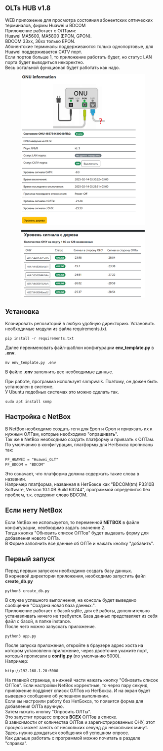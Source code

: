 ## OLTs HUB v1.8
WEB приложение для просмотра состояния абонентских оптических терминалов, фирмы Huawei и BDCOM\
Приложение работает с ОЛТами:\
Huawei MA5600, MA5800 (EPON, GPON).\
BDCOM 33xx, 36xx только EPON.\
Абонентские терминалы поддерживаются только однопортовые, для Huawei поддерживается CATV порт.\
Если портов больше 1, то приложение работать будет, но статус LAN порта будет выводиться некоректно.\
Весь остальной функционал будет работать как надо.

<p align="center">
<img src="https://github.com/drag0y/olts_hub/raw/main/static/images/onu-info.png" width="400">
</p>
<p align="center">
<img src="https://github.com/drag0y/olts_hub/raw/main/static/images/tree.png" width="400">
</p>

## Установка
Клонировать репозиторий в любую удобную директорию.
Установить необходимые модули из файла requirements.txt.
```
pip install -r requirements.txt
```
Далее переименовать файл-шаблон конфигурации __env_template.py__ в __.env__.
```commandline
mv env_template.py .env
```

В файле __.env__ заполнить все необходимые данные.

При работе, программа использует snmpwalk. Поэтому, он дожен быть установлен в системе.\
У Ubuntu подобных системах это можно сделать так.
```commandline
sudo apt install snmp
```

## Настройка с NetBox
В NetBox необходимо создать теги для Epon и Gpon и привязать их к нужным ОЛТам, которые необходимо "опрашивать".\
Так же в NetBox необходимо создать платформу и привзать к ОЛТам.\
По умолчанию в конфигурации, платформы для НетБокса прописаны так:
```commandline
PF_HUAWEI = "Huawei_OLT"
PF_BDCOM = "BDCOM"
```
Это означает, что платформа должна содержать такие слова в названии.\
Например платформа, названная в НетБоксе как "BDCOM(tm) P3310B Software, Version 10.1.0B Build 63244", 
программой определится без проблем, т.к. содержит слово BDCOM.


## Если нету NetBox
Если NetBox не используется, то переменной __NETBOX__ в файле конфигурации, необходимо задать значение 2.\
Тогда кнопка "Обновить список ОЛТов" будет выдавать форму для добавления нового ОЛТа.\
В Форме заполнить все данные об ОЛТе и нажать кнопку "добавить".


## Первый запуск
Перед первым запуском необходимо создать базу данных.\
В корневой директории приложения, необходимо запустить файл __create_db.py__
```commandline
python3 create_db.py
```
В случае успешного выполнения, на консоль будет выведено сообщение "Создана новая база данных:".\
Приложение работает с базой sqlite, для её работы, дополнительно устанавливать ничего не требуется. 
База данных представляет из себя файл с базой, в папке instance.\
После чего можно запускать приложение.
```commandline
python3 app.py
```
После запуска приложения, откройте в браузере адрес хоста на котором установлено приложение, 
через двоеточие укажите порт, который прописали в __config.py__ (по умолчанию 5000).\
Например:
```commandline
http://192.168.1.20:5000
```
На главной странице, в нижней части нажать кнопку "Обновить список ОЛТов". 
Если настройки NetBox корректные, то через пару секунд приложение поддянет список ОЛТов из НетБокса. 
И на экран будет выведено сообщение об успешном выполнении.\
Если вы настроили работу без НетБокса, то появится форма для добавления ОЛТа вручную.\
Затем нажать кнопку "Опросить ОЛТы".\
Это запустит процесс опроса __ВСЕХ__ ОЛТов в списке.\
В зависимости от количества ОЛТов и зарегистрированных ОНУ, 
этот процесс может занять от нескольких секунд до нескольких минут.\
Здесь нужно дождаться сообщения об успешном опросе.\
Как дальше работать с программой можно почитать в разделе "справка".
